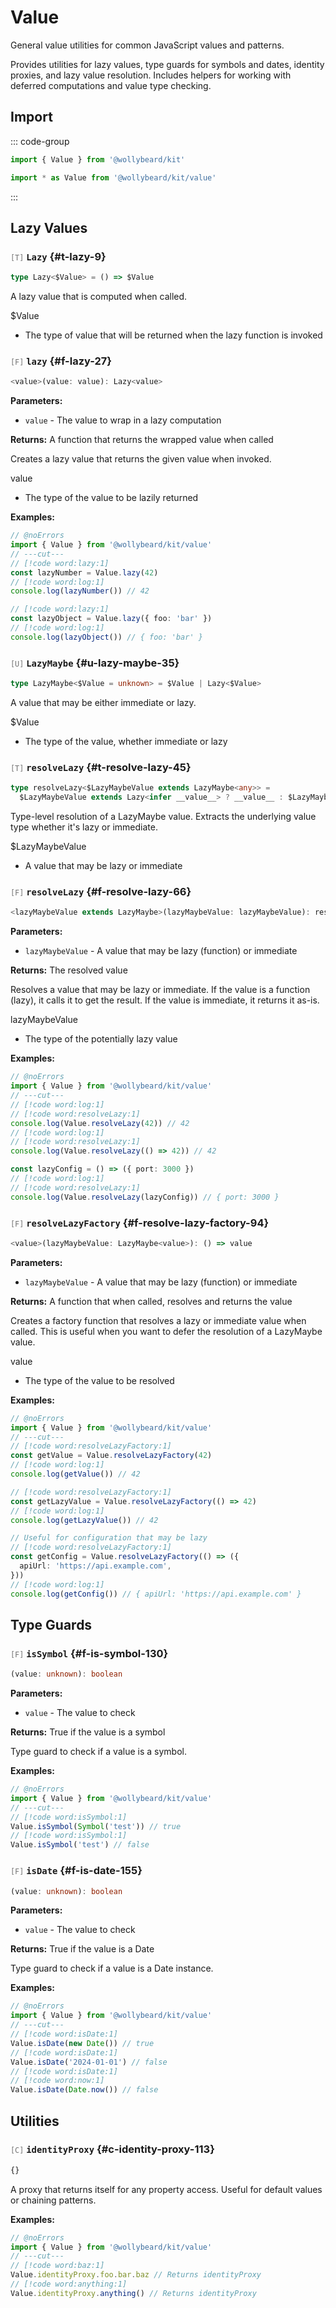 # Value

General value utilities for common JavaScript values and patterns.

Provides utilities for lazy values, type guards for symbols and dates, identity proxies, and lazy value resolution. Includes helpers for working with deferred computations and value type checking.

## Import

::: code-group

```typescript [Namespace]
import { Value } from '@wollybeard/kit'
```

```typescript [Barrel]
import * as Value from '@wollybeard/kit/value'
```

:::

## Lazy Values

### <span style="opacity: 0.6; font-weight: normal; font-size: 0.85em;">`[T]`</span> `Lazy`<SourceLink inline href="https://github.com/jasonkuhrt/kit/blob/main/./src/utils/value/value.ts#L9" /> {#t-lazy-9}

```typescript
type Lazy<$Value> = () => $Value
```

A lazy value that is computed when called.

$Value

- The type of value that will be returned when the lazy function is invoked

### <span style="opacity: 0.6; font-weight: normal; font-size: 0.85em;">`[F]`</span> `lazy`<SourceLink inline href="https://github.com/jasonkuhrt/kit/blob/main/./src/utils/value/value.ts#L27" /> {#f-lazy-27}

```typescript
<value>(value: value): Lazy<value>
```

**Parameters:**

- `value` - The value to wrap in a lazy computation

**Returns:** A function that returns the wrapped value when called

Creates a lazy value that returns the given value when invoked.

value

- The type of the value to be lazily returned

**Examples:**

```typescript twoslash
// @noErrors
import { Value } from '@wollybeard/kit/value'
// ---cut---
// [!code word:lazy:1]
const lazyNumber = Value.lazy(42)
// [!code word:log:1]
console.log(lazyNumber()) // 42

// [!code word:lazy:1]
const lazyObject = Value.lazy({ foo: 'bar' })
// [!code word:log:1]
console.log(lazyObject()) // { foo: 'bar' }
```

### <span style="opacity: 0.6; font-weight: normal; font-size: 0.85em;">`[U]`</span> `LazyMaybe`<SourceLink inline href="https://github.com/jasonkuhrt/kit/blob/main/./src/utils/value/value.ts#L35" /> {#u-lazy-maybe-35}

```typescript
type LazyMaybe<$Value = unknown> = $Value | Lazy<$Value>
```

A value that may be either immediate or lazy.

$Value

- The type of the value, whether immediate or lazy

### <span style="opacity: 0.6; font-weight: normal; font-size: 0.85em;">`[T]`</span> `resolveLazy`<SourceLink inline href="https://github.com/jasonkuhrt/kit/blob/main/./src/utils/value/value.ts#L45" /> {#t-resolve-lazy-45}

```typescript
type resolveLazy<$LazyMaybeValue extends LazyMaybe<any>> =
  $LazyMaybeValue extends Lazy<infer __value__> ? __value__ : $LazyMaybeValue
```

Type-level resolution of a LazyMaybe value. Extracts the underlying value type whether it's lazy or immediate.

$LazyMaybeValue

- A value that may be lazy or immediate

### <span style="opacity: 0.6; font-weight: normal; font-size: 0.85em;">`[F]`</span> `resolveLazy`<SourceLink inline href="https://github.com/jasonkuhrt/kit/blob/main/./src/utils/value/value.ts#L66" /> {#f-resolve-lazy-66}

```typescript
<lazyMaybeValue extends LazyMaybe>(lazyMaybeValue: lazyMaybeValue): resolveLazy<lazyMaybeValue>
```

**Parameters:**

- `lazyMaybeValue` - A value that may be lazy (function) or immediate

**Returns:** The resolved value

Resolves a value that may be lazy or immediate. If the value is a function (lazy), it calls it to get the result. If the value is immediate, it returns it as-is.

lazyMaybeValue

- The type of the potentially lazy value

**Examples:**

```typescript twoslash
// @noErrors
import { Value } from '@wollybeard/kit/value'
// ---cut---
// [!code word:log:1]
// [!code word:resolveLazy:1]
console.log(Value.resolveLazy(42)) // 42
// [!code word:log:1]
// [!code word:resolveLazy:1]
console.log(Value.resolveLazy(() => 42)) // 42

const lazyConfig = () => ({ port: 3000 })
// [!code word:log:1]
// [!code word:resolveLazy:1]
console.log(Value.resolveLazy(lazyConfig)) // { port: 3000 }
```

### <span style="opacity: 0.6; font-weight: normal; font-size: 0.85em;">`[F]`</span> `resolveLazyFactory`<SourceLink inline href="https://github.com/jasonkuhrt/kit/blob/main/./src/utils/value/value.ts#L94" /> {#f-resolve-lazy-factory-94}

```typescript
<value>(lazyMaybeValue: LazyMaybe<value>): () => value
```

**Parameters:**

- `lazyMaybeValue` - A value that may be lazy (function) or immediate

**Returns:** A function that when called, resolves and returns the value

Creates a factory function that resolves a lazy or immediate value when called. This is useful when you want to defer the resolution of a LazyMaybe value.

value

- The type of the value to be resolved

**Examples:**

```typescript twoslash
// @noErrors
import { Value } from '@wollybeard/kit/value'
// ---cut---
// [!code word:resolveLazyFactory:1]
const getValue = Value.resolveLazyFactory(42)
// [!code word:log:1]
console.log(getValue()) // 42

// [!code word:resolveLazyFactory:1]
const getLazyValue = Value.resolveLazyFactory(() => 42)
// [!code word:log:1]
console.log(getLazyValue()) // 42

// Useful for configuration that may be lazy
// [!code word:resolveLazyFactory:1]
const getConfig = Value.resolveLazyFactory(() => ({
  apiUrl: 'https://api.example.com',
}))
// [!code word:log:1]
console.log(getConfig()) // { apiUrl: 'https://api.example.com' }
```

## Type Guards

### <span style="opacity: 0.6; font-weight: normal; font-size: 0.85em;">`[F]`</span> `isSymbol`<SourceLink inline href="https://github.com/jasonkuhrt/kit/blob/main/./src/utils/value/value.ts#L130" /> {#f-is-symbol-130}

```typescript
(value: unknown): boolean
```

**Parameters:**

- `value` - The value to check

**Returns:** True if the value is a symbol

Type guard to check if a value is a symbol.

**Examples:**

```typescript twoslash
// @noErrors
import { Value } from '@wollybeard/kit/value'
// ---cut---
// [!code word:isSymbol:1]
Value.isSymbol(Symbol('test')) // true
// [!code word:isSymbol:1]
Value.isSymbol('test') // false
```

### <span style="opacity: 0.6; font-weight: normal; font-size: 0.85em;">`[F]`</span> `isDate`<SourceLink inline href="https://github.com/jasonkuhrt/kit/blob/main/./src/utils/value/value.ts#L155" /> {#f-is-date-155}

```typescript
(value: unknown): boolean
```

**Parameters:**

- `value` - The value to check

**Returns:** True if the value is a Date

Type guard to check if a value is a Date instance.

**Examples:**

```typescript twoslash
// @noErrors
import { Value } from '@wollybeard/kit/value'
// ---cut---
// [!code word:isDate:1]
Value.isDate(new Date()) // true
// [!code word:isDate:1]
Value.isDate('2024-01-01') // false
// [!code word:isDate:1]
// [!code word:now:1]
Value.isDate(Date.now()) // false
```

## Utilities

### <span style="opacity: 0.6; font-weight: normal; font-size: 0.85em;">`[C]`</span> `identityProxy`<SourceLink inline href="https://github.com/jasonkuhrt/kit/blob/main/./src/utils/value/value.ts#L113" /> {#c-identity-proxy-113}

```typescript
{}
```

A proxy that returns itself for any property access. Useful for default values or chaining patterns.

**Examples:**

```typescript twoslash
// @noErrors
import { Value } from '@wollybeard/kit/value'
// ---cut---
// [!code word:baz:1]
Value.identityProxy.foo.bar.baz // Returns identityProxy
// [!code word:anything:1]
Value.identityProxy.anything() // Returns identityProxy
```
